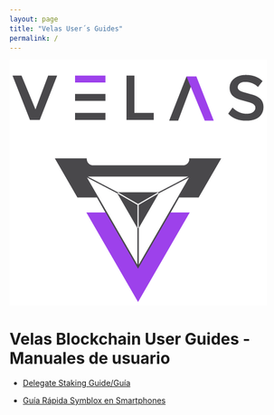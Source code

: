 ```yaml
---
layout: page
title: "Velas User´s Guides"
permalink: /
---
```


![Velas Logo](assets/LogoSize1mdpi.png "Velas Logo")

# Velas Blockchain User Guides - Manuales de usuario

-   [Delegate Staking Guide/Guía](https://dexempower.github.io/dexempower.github.io-velas/guides/delegate-staking/2020/11/19/velas-staking-guide)

-   [Guía Rápida Symblox en Smartphones](https://dexempower.github.io-symblox/guides/yield-farming/2020/10/22/symblox-guide-for-mobile)
